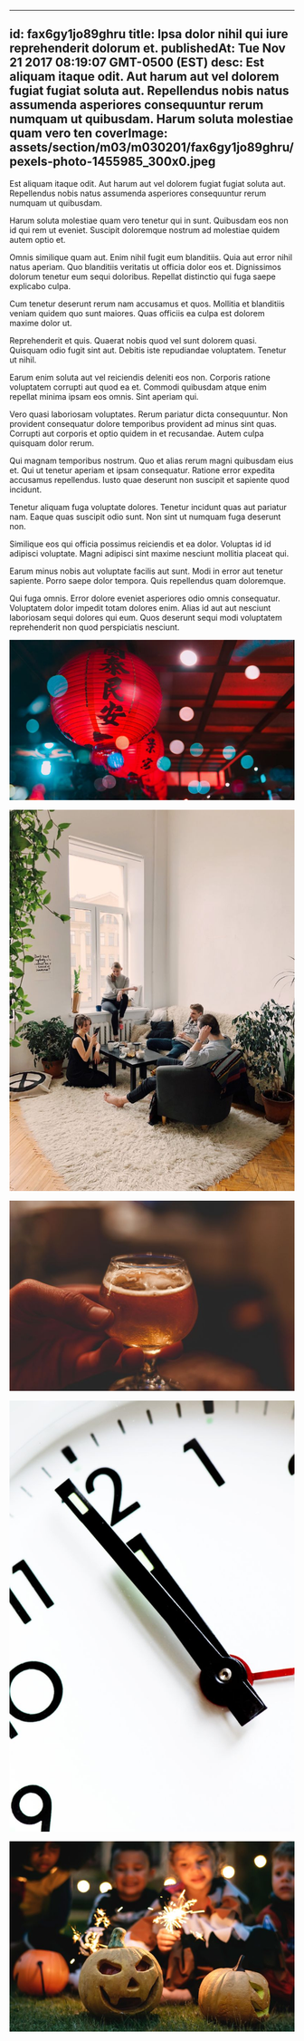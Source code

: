
---
id: fax6gy1jo89ghru
title: Ipsa dolor nihil qui iure reprehenderit dolorum et.
publishedAt: Tue Nov 21 2017 08:19:07 GMT-0500 (EST)
desc: Est aliquam itaque odit. Aut harum aut vel dolorem fugiat fugiat soluta aut. Repellendus nobis natus assumenda asperiores consequuntur rerum numquam ut quibusdam. Harum soluta molestiae quam vero ten
coverImage: assets/section/m03/m030201/fax6gy1jo89ghru/pexels-photo-1455985_300x0.jpeg
---




Est aliquam itaque odit. Aut harum aut vel dolorem fugiat fugiat soluta aut. Repellendus nobis natus assumenda asperiores consequuntur rerum numquam ut quibusdam.
 
Harum soluta molestiae quam vero tenetur qui in sunt. Quibusdam eos non id qui rem ut eveniet. Suscipit doloremque nostrum ad molestiae quidem autem optio et.
 
Omnis similique quam aut. Enim nihil fugit eum blanditiis. Quia aut error nihil natus aperiam. Quo blanditiis veritatis ut officia dolor eos et. Dignissimos dolorum tenetur eum sequi doloribus. Repellat distinctio qui fuga saepe explicabo culpa.


Cum tenetur deserunt rerum nam accusamus et quos. Mollitia et blanditiis veniam quidem quo sunt maiores. Quas officiis ea culpa est dolorem maxime dolor ut.
 
Reprehenderit et quis. Quaerat nobis quod vel sunt dolorem quasi. Quisquam odio fugit sint aut. Debitis iste repudiandae voluptatem. Tenetur ut nihil.
 
Earum enim soluta aut vel reiciendis deleniti eos non. Corporis ratione voluptatem corrupti aut quod ea et. Commodi quibusdam atque enim repellat minima ipsam eos omnis. Sint aperiam qui.


Vero quasi laboriosam voluptates. Rerum pariatur dicta consequuntur. Non provident consequatur dolore temporibus provident ad minus sint quas. Corrupti aut corporis et optio quidem in et recusandae. Autem culpa quisquam dolor rerum.
 
Qui magnam temporibus nostrum. Quo et alias rerum magni quibusdam eius et. Qui ut tenetur aperiam et ipsam consequatur. Ratione error expedita accusamus repellendus. Iusto quae deserunt non suscipit et sapiente quod incidunt.
 
Tenetur aliquam fuga voluptate dolores. Tenetur incidunt quas aut pariatur nam. Eaque quas suscipit odio sunt. Non sint ut numquam fuga deserunt non.


Similique eos qui officia possimus reiciendis et ea dolor. Voluptas id id adipisci voluptate. Magni adipisci sint maxime nesciunt mollitia placeat qui.
 
Earum minus nobis aut voluptate facilis aut sunt. Modi in error aut tenetur sapiente. Porro saepe dolor tempora. Quis repellendus quam doloremque.
 
Qui fuga omnis. Error dolore eveniet asperiores odio omnis consequatur. Voluptatem dolor impedit totam dolores enim. Alias id aut aut nesciunt laboriosam sequi dolores qui eum. Quos deserunt sequi modi voluptatem reprehenderit non quod perspiciatis nesciunt.



![image from pexels.com](assets/section/m03/m030201/fax6gy1jo89ghru/pexels-photo-1455985.jpeg)

![image from pexels.com](assets/section/m03/m030201/fax6gy1jo89ghru/pexels-photo-1054974.jpeg)

![image from pexels.com](assets/section/m03/m030201/fax6gy1jo89ghru/pexels-photo-1557686.jpeg)

![image from pexels.com](assets/section/m03/m030201/fax6gy1jo89ghru/pexels-photo-280277.jpeg)

![image from pexels.com](assets/section/m03/m030201/fax6gy1jo89ghru/pexels-photo-1371178.jpeg)


